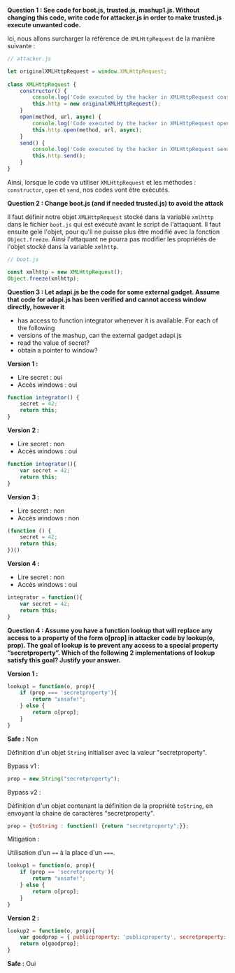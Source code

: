 **Question 1 : See code for boot.js, trusted.js, mashup1.js. Without changing this code, write code for attacker.js in order to make trusted.js execute unwanted code.**

Ici, nous allons surcharger la référence de `XMLHttpRequest` de la manière suivante :

```js
// attacker.js

let originalXMLHttpRequest = window.XMLHttpRequest;  
  
class XMLHttpRequest {  
    constructor() {  
        console.log('Code executed by the hacker in XMLHttpRequest constructor');  
        this.http = new originalXMLHttpRequest();  
    }  
    open(method, url, async) {  
        console.log('Code executed by the hacker in XMLHttpRequest open');  
        this.http.open(method, url, async);  
    }  
    send() {  
        console.log('Code executed by the hacker in XMLHttpRequest send');  
        this.http.send();  
    }  
}
```

Ainsi, lorsque le code va utiliser `XMLHttpRequest` et les méthodes : `constructor`, `open` et `send`, nos codes vont être exécutés.

**Question 2 : Change boot.js (and if needed trusted.js) to avoid the attack**

Il faut définir notre objet `XMLHttpRequest` stocké dans la variable `xmlhttp` dans le fichier `boot.js` qui est exécuté avant le script de l'attaquant. Il faut ensuite gelé l'objet, pour qu'il ne puisse plus être modifié avec la fonction `Object.freeze`. Ainsi l'attaquant ne pourra pas modifier les propriétés de l'objet stocké dans la variable `xmlhttp`.

```js
// boot.js

const xmlhttp = new XMLHttpRequest();  
Object.freeze(xmlhttp);
```

**Question 3 : Let adapi.js be the code for some external gadget. Assume that code for adapi.js has been verified and cannot access window directly, however it**

- has access to function integrator whenever it is available. For each of the following
- versions of the mashup, can the external gadget adapi.js
- read the value of secret?
- obtain a pointer to window?

**Version 1 :**

- Lire secret : oui
- Accès windows : oui

```js
function integrator() {  
    secret = 42;  
    return this;  
}
```

**Version 2 :**

- Lire secret : non
- Accès windows : oui

```js
function integrator(){  
    var secret = 42;  
    return this;  
}
```

**Version 3 :**

- Lire secret : non
- Accès windows : non

```js
(function () {  
    secret = 42;  
    return this;  
})()
```

**Version 4 :**

- Lire secret : non
- Accès windows : oui

```js
integrator = function(){  
    var secret = 42;  
    return this;  
}
```

**Question 4 : Assume you have a function lookup that will replace any access to a property of the form o\[prop\] in attacker code by lookup(o, prop). The goal of lookup is to prevent any access to a special property “secretproperty”. Which of the following 2 implementations of lookup satisfy this goal? Justify your answer.**

**Version 1 :**

```js
lookup1 = function(o, prop){ 
	if (prop === 'secretproperty'){ 
		return "unsafe!"; 
	} else {
        return o[prop];
    }
}
```

**Safe :** Non

Définition d'un objet `String` initialiser avec la valeur "secretproperty".

Bypass v1 :

```js
prop = new String("secretproperty");
```

Bypass v2 :

Définition d'un objet contenant la définition de la propriété `toString`, en envoyant la chaine de caractères "secretproperty".

```js
prop = {toString : function() {return "secretproperty";}};
```

Mitigation :

Utilisation d'un `==` à la place d'un `===`.
```js
lookup1 = function(o, prop){ 
	if (prop == 'secretproperty'){ 
		return "unsafe!"; 
	} else {
        return o[prop];
    }
}
```

**Version 2 :**

```js
lookup2 = function(o, prop){ 
	var goodprop = { publicproperty: 'publicproperty', secretproperty: 'publicproperty'}[prop]; 
	return o[goodprop];
}
```

**Safe :** Oui
